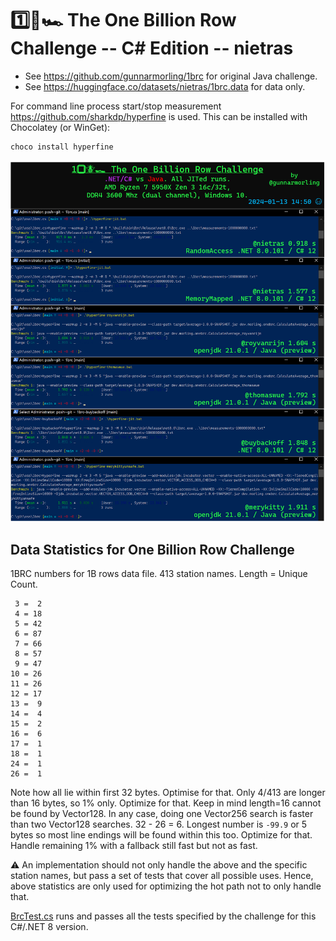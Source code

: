 ﻿# 1️⃣🐝🏎️ The One Billion Row Challenge -- C# Edition -- nietras

* See https://github.com/gunnarmorling/1brc for original Java challenge.
* See https://huggingface.co/datasets/nietras/1brc.data for data only.

For command line process start/stop measurement
https://github.com/sharkdp/hyperfine is used. This can be installed with
Chocolatey (or WinGet):
```
choco install hyperfine
```

![1Brc Comparison](1brc-comparison.png)

## Data Statistics for One Billion Row Challenge
1BRC numbers for 1B rows data file. 413 station names. Length = Unique Count.
```
 3 =  2
 4 = 18
 5 = 42
 6 = 87
 7 = 66
 8 = 57
 9 = 47
10 = 26
11 = 26
12 = 17
13 =  9
14 =  4
15 =  2
16 =  6
17 =  1
18 =  1
24 =  1
26 =  1
```
Note how all lie within first 32 bytes. Optimise for that. Only 4/413 are longer
than 16 bytes, so 1% only. Optimize for that. Keep in mind length=16 cannot be
found by Vector128. In any case, doing one Vector256 search is faster than two
Vector128 searches. 32 - 26 = 6. Longest number is `-99.9` or 5 bytes so most
line endings will be found within this too. Optimize for that.
Handle remaining 1% with a fallback still fast but not as fast.

⚠ An implementation should not only handle the above and the specific station
names, but pass a set of tests that cover all possible uses. Hence, above
statistics are only used for optimizing the hot path not to only handle that.

[BrcTest.cs](./src/Brc.Test/BrcTest.cs) runs and passes all the tests specified
by the challenge for this C#/.NET 8 version.